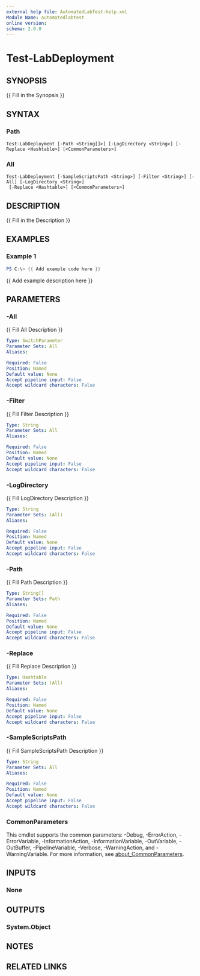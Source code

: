 ```yaml
---
external help file: AutomatedLabTest-help.xml
Module Name: automatedlabtest
online version:
schema: 2.0.0
---
```


# Test-LabDeployment

## SYNOPSIS
{{ Fill in the Synopsis }}

## SYNTAX

### Path
```
Test-LabDeployment [-Path <String[]>] [-LogDirectory <String>] [-Replace <Hashtable>] [<CommonParameters>]
```

### All
```
Test-LabDeployment [-SampleScriptsPath <String>] [-Filter <String>] [-All] [-LogDirectory <String>]
 [-Replace <Hashtable>] [<CommonParameters>]
```

## DESCRIPTION
{{ Fill in the Description }}

## EXAMPLES

### Example 1
```powershell
PS C:\> {{ Add example code here }}
```

{{ Add example description here }}

## PARAMETERS

### -All
{{ Fill All Description }}

```yaml
Type: SwitchParameter
Parameter Sets: All
Aliases:

Required: False
Position: Named
Default value: None
Accept pipeline input: False
Accept wildcard characters: False
```

### -Filter
{{ Fill Filter Description }}

```yaml
Type: String
Parameter Sets: All
Aliases:

Required: False
Position: Named
Default value: None
Accept pipeline input: False
Accept wildcard characters: False
```

### -LogDirectory
{{ Fill LogDirectory Description }}

```yaml
Type: String
Parameter Sets: (All)
Aliases:

Required: False
Position: Named
Default value: None
Accept pipeline input: False
Accept wildcard characters: False
```

### -Path
{{ Fill Path Description }}

```yaml
Type: String[]
Parameter Sets: Path
Aliases:

Required: False
Position: Named
Default value: None
Accept pipeline input: False
Accept wildcard characters: False
```

### -Replace
{{ Fill Replace Description }}

```yaml
Type: Hashtable
Parameter Sets: (All)
Aliases:

Required: False
Position: Named
Default value: None
Accept pipeline input: False
Accept wildcard characters: False
```

### -SampleScriptsPath
{{ Fill SampleScriptsPath Description }}

```yaml
Type: String
Parameter Sets: All
Aliases:

Required: False
Position: Named
Default value: None
Accept pipeline input: False
Accept wildcard characters: False
```

### CommonParameters
This cmdlet supports the common parameters: -Debug, -ErrorAction, -ErrorVariable, -InformationAction, -InformationVariable, -OutVariable, -OutBuffer, -PipelineVariable, -Verbose, -WarningAction, and -WarningVariable. For more information, see [about_CommonParameters](http://go.microsoft.com/fwlink/?LinkID=113216).

## INPUTS

### None

## OUTPUTS

### System.Object
## NOTES

## RELATED LINKS
